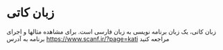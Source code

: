 # زبان کاتی

زبان کاتی، یک زبان برنامه نویسی به زبان فارسی است.
برای مشاهده مثالها و اجرای برنامه به آدرس https://www.scanf.ir/?page=kati  مراجعه کنید

